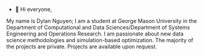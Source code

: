 - 👋 Hi everyone,

My name is Dylan Nguyen; I am a student at George Mason University in the Department of Computational and Data Sciences/Department of Systems Engineering and Operations Research. I am passionate about new data science methodologies and simulation-based optimization. 
The majority of the projects are private. Projects are available upon request. 

<!---
dnguyen92/dnguyen92 is a ✨ special ✨ repository because its `README.md` (this file) appears on your GitHub profile.
You can click the Preview link to take a look at your changes.
--->
